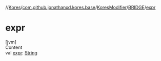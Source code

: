 //[Kores](../../../index.md)/[com.github.jonathanxd.kores.base](../../index.md)/[KoresModifier](../index.md)/[BRIDGE](index.md)/[expr](expr.md)



# expr  
[jvm]  
Content  
val [expr](expr.md): [String](https://kotlinlang.org/api/latest/jvm/stdlib/kotlin/-string/index.html)  



